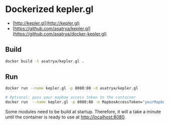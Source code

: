 # Dockerized kepler.gl

* [http://kepler.gl](http://kepler.gl)
* [https://github.com/asatrya/kepler.gl](https://github.com/asatrya/docker-kepler.gl)

## Build

```bash
docker build -t asatrya/kepler.gl .
```

## Run

```bash
docker run --name kepler.gl -p 8080:80 -d asatrya/kepler.gl

# Optional: pass your mapbox access token to the container
docker run  --name kepler.gl -p 8080:80 -e MapboxAccessToken="yourMapboxToken" -d asatrya/kepler.gl
```

Some modules need to be build at startup. Therefore, it will a take a minute until the container is ready to use
at [http://localhost:8080](http://localhost:8080).
